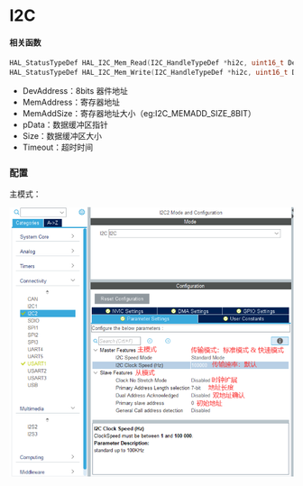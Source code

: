 # I2C

#### 相关函数

```c
HAL_StatusTypeDef HAL_I2C_Mem_Read(I2C_HandleTypeDef *hi2c, uint16_t DevAddress, uint16_t MemAddress, uint16_t MemAddSize, uint8_t *pData, uint16_t Size, uint32_t Timeout); // 读
HAL_StatusTypeDef HAL_I2C_Mem_Write(I2C_HandleTypeDef *hi2c, uint16_t DevAddress, uint16_t MemAddress, uint16_t MemAddSize, uint8_t *pData, uint16_t Size, uint32_t Timeout); // 写
```

* DevAddress：8bits 器件地址
* MemAddress：寄存器地址
* MemAddSize：寄存器地址大小（eg:I2C_MEMADD_SIZE_8BIT）
* pData：数据缓冲区指针
* Size：数据缓冲区大小
* Timeout：超时时间

### 配置

主模式：

![1](README.assets/1.png)

